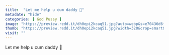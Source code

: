 ```yaml
---
title:  "Let me help u cum daddy 💞"
metadate: "hide"
categories: [ God Pussy ]
image: "https://preview.redd.it/dh0epi2kcaq51.jpg?auto=webp&s=e70436d6fa9fab5b9fc82f3bae5679f8e3a0a9fb"
thumb: "https://preview.redd.it/dh0epi2kcaq51.jpg?width=320&crop=smart&auto=webp&s=ee446c13d52904d4c4b5449cb4efeb06918f2f94"
visit: ""
---
```

Let me help u cum daddy 💞
